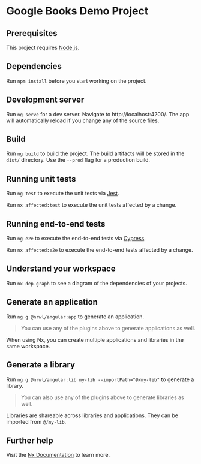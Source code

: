 # Google Books Demo Project

## Prerequisites

This project requires [Node.js](https://nodejs.org/en/).

## Dependencies

Run `npm install` before you start working on the project.

## Development server

Run `ng serve` for a dev server. Navigate to http://localhost:4200/. The app will automatically reload if you change any of the source files.

## Build

Run `ng build` to build the project. The build artifacts will be stored in the `dist/` directory. Use the `--prod` flag for a production build.

## Running unit tests

Run `ng test` to execute the unit tests via [Jest](https://jestjs.io).

Run `nx affected:test` to execute the unit tests affected by a change.

## Running end-to-end tests

Run `ng e2e` to execute the end-to-end tests via [Cypress](https://www.cypress.io).

Run `nx affected:e2e` to execute the end-to-end tests affected by a change.

## Understand your workspace

Run `nx dep-graph` to see a diagram of the dependencies of your projects.

## Generate an application

Run `ng g @nrwl/angular:app` to generate an application.

> You can use any of the plugins above to generate applications as well.

When using Nx, you can create multiple applications and libraries in the same workspace.

## Generate a library

Run `ng g @nrwl/angular:lib my-lib --importPath="@/my-lib"` to generate a library.

> You can also use any of the plugins above to generate libraries as well.

Libraries are shareable across libraries and applications. They can be imported from `@/my-lib`.

## Further help

Visit the [Nx Documentation](https://nx.dev/angular) to learn more.
